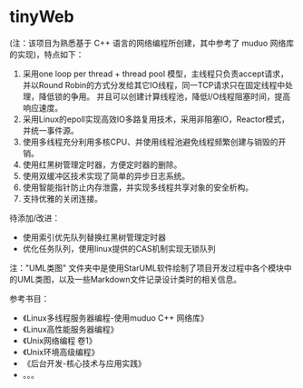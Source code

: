 # tinyWeb
(注：该项目为熟悉基于 C++ 语言的网络编程所创建，其中参考了 muduo 网络库的实现)，特点如下：
1. 采用one loop per thread + thread pool 模型，主线程只负责accept请求，并以Round Robin的方式分发给其它IO线程，同一TCP请求只在固定线程中处理，降低锁的争用。
  并且可以创建计算线程池，降低I/O线程阻塞时间，提高响应速度。
2. 采用Linux的epoll实现高效IO多路复用技术，采用非阻塞IO，Reactor模式，并统一事件源。
3. 使用多线程充分利用多核CPU、并使用线程池避免线程频繁创建与销毁的开销。
4. 使用红黑树管理定时器，方便定时器的删除。
5. 使用双缓冲区技术实现了简单的异步日志系统。
6. 使用智能指针防止内存泄露，并实现多线程共享对象的安全析构。
7. 支持优雅的关闭连接。

待添加/改进：
- 使用索引优先队列替换红黑树管理定时器
- 优化任务队列，使用linux提供的CAS机制实现无锁队列

注："UML类图" 文件夹中是使用StarUML软件绘制了项目开发过程中各个模块中的UML类图，以及一些Markdown文件记录设计类时的相关信息。

参考书目：
- 《Linux多线程服务器编程-使用muduo C++ 网络库》
- 《Linux高性能服务器编程》
- 《Unix网络编程 卷1》
- 《Unix环境高级编程》
- 《后台开发-核心技术与应用实践》
- 。。。
